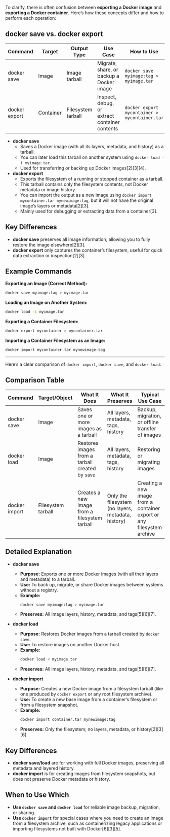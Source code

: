 
To clarify, there is often confusion between **exporting a Docker image** and **exporting a Docker container**. Here’s how these concepts differ and how to perform each operation:

## docker save vs. docker export

| Command           | Target      | Output Type             | Use Case                                      | How to Use                                  |
|-------------------|-------------|-------------------------|-----------------------------------------------|----------------------------------------------|
| docker save       | Image       | Image tarball           | Migrate, share, or backup a Docker image      | `docker save myimage:tag > myimage.tar`      |
| docker export     | Container   | Filesystem tarball      | Inspect, debug, or extract container contents | `docker export mycontainer > mycontainer.tar`|

- **docker save**  
  - Saves a Docker image (with all its layers, metadata, and history) as a tarball.
  - You can later load this tarball on another system using `docker load -i myimage.tar`.
  - Used for transferring or backing up Docker images[2][3][4].
- **docker export**  
  - Exports the filesystem of a running or stopped container as a tarball.
  - This tarball contains only the filesystem contents, not Docker metadata or image history.
  - You can import the output as a new image using `docker import mycontainer.tar mynewimage:tag`, but it will not have the original image’s layers or metadata[2][3].
  - Mainly used for debugging or extracting data from a container[3].

## Key Differences

- **docker save** preserves all image information, allowing you to fully restore the image elsewhere[2][3].
- **docker export** only captures the container’s filesystem, useful for quick data extraction or inspection[2][3].

## Example Commands

**Exporting an Image (Correct Method):**
```bash
docker save myimage:tag > myimage.tar
```
**Loading an Image on Another System:**
```bash
docker load -i myimage.tar
```

**Exporting a Container Filesystem:**
```bash
docker export mycontainer > mycontainer.tar
```
**Importing a Container Filesystem as an Image:**
```bash
docker import mycontainer.tar mynewimage:tag
```
-----------------------------------------------------------------------------------------------
Here’s a clear comparison of `docker import`, `docker save`, and `docker load`:

## Comparison Table

| Command         | Target/Object      | What It Does                                      | What It Preserves         | Typical Use Case                              |
|-----------------|-------------------|---------------------------------------------------|--------------------------|------------------------------------------------|
| docker save     | Image             | Saves one or more images as a tarball             | All layers, metadata, tags, history | Backup, migration, or offline transfer of images |
| docker load     | Image             | Restores images from a tarball created by `save`   | All layers, metadata, tags, history | Restoring or migrating images                   |
| docker import   | Filesystem tarball| Creates a new image from a filesystem tarball      | Only the filesystem (no layers, metadata, history) | Creating a new image from a container export or any filesystem archive |

## Detailed Explanation

- **docker save**
  - **Purpose:** Exports one or more Docker images (with all their layers and metadata) to a tarball.
  - **Use:** To back up, migrate, or share Docker images between systems without a registry.
  - **Example:**  
    ```bash
    docker save myimage:tag > myimage.tar
    ```
  - **Preserves:** All image layers, history, metadata, and tags[5][6][7].

- **docker load**
  - **Purpose:** Restores Docker images from a tarball created by `docker save`.
  - **Use:** To restore images on another Docker host.
  - **Example:**  
    ```bash
    docker load < myimage.tar
    ```
  - **Preserves:** All image layers, history, metadata, and tags[5][6][7].

- **docker import**
  - **Purpose:** Creates a new Docker image from a filesystem tarball (like one produced by `docker export` or any root filesystem archive).
  - **Use:** To create a new base image from a container’s filesystem or from a filesystem snapshot.
  - **Example:**  
    ```bash
    docker import container.tar mynewimage:tag
    ```
  - **Preserves:** Only the filesystem; no layers, metadata, or history[2][3][6].

## Key Differences

- **docker save/load** are for working with full Docker images, preserving all metadata and layered history.
- **docker import** is for creating images from filesystem snapshots, but does not preserve Docker metadata or history.

## When to Use Which

- **Use `docker save` and `docker load`** for reliable image backup, migration, or sharing.
- **Use `docker import`** for special cases where you need to create an image from a filesystem archive, such as containerizing legacy applications or importing filesystems not built with Docker[6][3][5].


